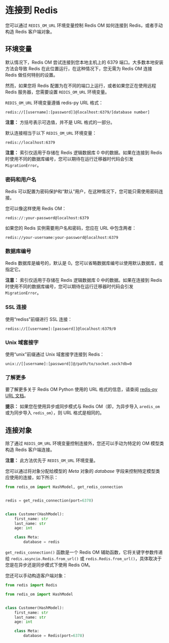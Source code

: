 # 连接到 Redis

您可以通过 `REDIS_OM_URL` 环境变量控制 Redis OM 如何连接到 Redis，或者手动构造 Redis 客户端对象。

## 环境变量

默认情况下，Redis OM 尝试连接到您本地主机上的 6379 端口。大多数本地安装方法会导致 Redis 在此位置运行，在这种情况下，您无需为 Redis OM 连接 Redis 做任何特别的设置。

然而，如果您将 Redis 配置为在不同的端口上运行，或者如果您正在使用远程 Redis 服务器，您需要设置 `REDIS_OM_URL` 环境变量。

`REDIS_OM_URL` 环境变量遵循 redis-py URL 格式：

    redis://[[username]:[password]]@localhost:6379/[database number]

**注意：** 方括号表示可选值，并不是 URL 格式的一部分。

默认连接相当于以下 `REDIS_OM_URL` 环境变量：

    redis://localhost:6379

**注意：** 索引仅适用于存储在 Redis 逻辑数据库 0 中的数据。如果在连接到 Redis 时使用不同的数据库编号，您可以期待在运行迁移器时代码会引发 `MigrationError`。

### 密码和用户名

Redis 可以配置为密码保护和“默认”用户，在这种情况下，您可能只需使用密码连接。

您可以像这样使用 Redis OM：

    redis://:your-password@localhost:6379

如果您的 Redis 实例需要用户名和密码，您应在 URL 中包含两者：

    redis://your-username:your-password@localhost:6379

### 数据库编号

Redis 数据库是编号的，默认是 0。您可以省略数据库编号以使用默认数据库，或指定它。

**注意：** 索引仅适用于存储在 Redis 逻辑数据库 0 中的数据。如果在连接到 Redis 时使用不同的数据库编号，您可以期待在运行迁移器时代码会引发 `MigrationError`。

### SSL 连接

使用“rediss”前缀进行 SSL 连接：

    rediss://[[username]:[password]]@localhost:6379/0

### Unix 域套接字

使用“unix”前缀通过 Unix 域套接字连接到 Redis：

    unix://[[username]:[password]]@/path/to/socket.sock?db=0

### 了解更多

要了解更多关于 Redis OM Python 使用的 URL 格式的信息，请查阅 [redis-py URL 文档](https://redis-py.readthedocs.io/en/stable/#redis.Redis.from_url)。

**提示：** 如果您在使用异步或同步模式与 Redis OM（即，为异步导入 `aredis_om` 或为同步导入 `redis_om`），则 URL 格式是相同的。

## 连接对象

除了通过 `REDIS_OM_URL` 环境变量控制连接外，您还可以手动为特定的 OM 模型类构造 Redis 客户端连接。

**注意：** 此方法优先于 `REDIS_OM_URL` 环境变量。

您可以通过将对象分配给模型的 _Meta_ 对象的 *database* 字段来控制特定模型类应使用的连接，如下所示：

```python
from redis_om import HashModel, get_redis_connection


redis = get_redis_connection(port=6378)


class Customer(HashModel):
    first_name: str
    last_name: str
    age: int

    class Meta:
        database = redis
```

`get_redis_connection()` 函数是一个 Redis OM 辅助函数，它将关键字参数传递给 `redis.asyncio.Redis.from_url()` 或 `redis.Redis.from_url()`，具体取决于您是在异步还是同步模式下使用 Redis OM。

您还可以手动构造客户端对象：

```python
from redis import Redis

from redis_om import HashModel


class Customer(HashModel):
    first_name: str
    last_name: str
    age: int

    class Meta:
        database = Redis(port=6378)
```
